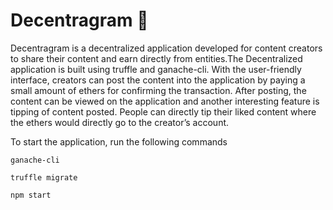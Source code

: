 # Decentragram 💸

Decentragram  is a decentralized application developed for content creators to share their content and earn directly from entities.The Decentralized application is built using truffle and ganache-cli. With the user-friendly interface, creators can post the content into the application by paying a small amount of ethers for confirming the transaction. After posting, the content can be viewed on the application and another interesting feature is tipping of content posted. People can directly tip their liked content where the ethers would directly go to the creator’s account.

To start the application, run the following commands

```
ganache-cli

truffle migrate

npm start

```


